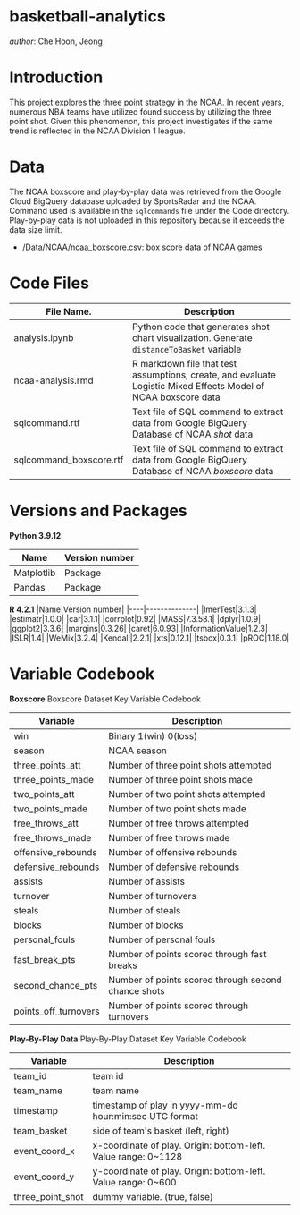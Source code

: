 # basketball-analytics


*author*: Che Hoon, Jeong



# Introduction

This project explores the three point strategy in the NCAA. In recent years, numerous NBA teams have utilized found success by utilizing the three point shot. Given this phenomenon, this project investigates if the same trend is reflected in the NCAA Division 1 league.



# Data

The NCAA boxscore and play-by-play data was retrieved from the Google Cloud BigQuery database uploaded by SportsRadar and the NCAA. Command used is available in the `sqlcommands` file under the Code directory. Play-by-play data is not uploaded in this repository because it exceeds the data size limit.

- /Data/NCAA/ncaa_boxscore.csv: box score data of NCAA games


# Code Files

|File Name.    |Description|
|--------------|-----------|
|analysis.ipynb|Python code that generates shot chart visualization. Generate `distanceToBasket` variable|
|ncaa-analysis.rmd|R markdown file that test assumptions, create, and evaluate Logistic Mixed Effects Model of NCAA boxscore data|
|sqlcommand.rtf |Text file of SQL command to extract data from Google BigQuery Database of NCAA *shot* data|
|sqlcommand_boxscore.rtf | Text file of SQL command to extract data from Google BigQuery Database of NCAA *boxscore* data|


# Versions and Packages

**Python 3.9.12**

|Name|Version number|
|----|--------------|
|Matplotlib|Package|3.5.1|
|Pandas|Package|1.4.2|

**R 4.2.1**
|Name|Version number|
|----|--------------|
|lmerTest|3.1.3|
|estimatr|1.0.0|
|car|3.1.1|
|corrplot|0.92|
|MASS|7.3.58.1|
|dplyr|1.0.9|
|ggplot2|3.3.6|
|margins|0.3.26|
|caret|6.0.93|
|InformationValue|1.2.3|
|ISLR|1.4|
|WeMix|3.2.4|
|Kendall|2.2.1|
|xts|0.12.1|
|tsbox|0.3.1|
|pROC|1.18.0|

# Variable Codebook

**Boxscore**
Boxscore Dataset Key Variable Codebook

|Variable|Description|
|--------|----------|
|win|Binary 1(win) 0(loss)|
|season|NCAA season|
|three_points_att|Number of three point shots attempted|
|three_points_made|Number of three point shots made|
|two_points_att|Number of two point shots attempted|
|two_points_made|Number of two point shots made |
|free_throws_att|Number of free throws attempted|
|free_throws_made|Number of free throws made|
|offensive_rebounds|Number of offensive rebounds|
|defensive_rebounds|Number of defensive rebounds|
|assists|Number of assists|
|turnover|Number of turnovers|
|steals|Number of steals|
|blocks|Number of blocks|
|personal_fouls|Number of personal fouls|
|fast_break_pts|Number of points scored through fast breaks|
|second_chance_pts|Number of points scored through second chance shots|
|points_off_turnovers|Number of points scored through turnovers|

**Play-By-Play Data**
Play-By-Play Dataset Key Variable Codebook

|Variable|Description|
|--------|----------|
|team_id|team id|
|team_name|team name|
|timestamp|timestamp of play in yyyy-mm-dd hour:min:sec UTC format|
|team_basket|side of team's basket (left, right)|
|event_coord_x|x-coordinate of play. Origin: bottom-left. Value range: 0~1128|
|event_coord_y|y-coordinate of play. Origin: bottom-left. Value range: 0~600|
|three_point_shot|dummy variable. (true, false)|

